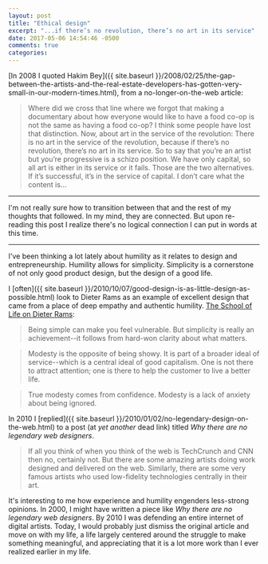 ```yaml
---
layout: post
title: "Ethical design"
excerpt: "...if there’s no revolution, there’s no art in its service"
date: 2017-05-06 14:54:46 -0500
comments: true
categories: 
---
```


[In 2008 I quoted Hakim Bey]({{ site.baseurl }}/2008/02/25/the-gap-between-the-artists-and-the-real-estate-developers-has-gotten-very-small-in-our-modern-times.html), from a no-longer-on-the-web article:

> Where did we cross that line where we forgot that making a documentary about how everyone would like to have a food co-op is not the same as having a food co-op? I think some people have lost that distinction. Now, about art in the service of the revolution: There is no art in the service of the revolution, because if there’s no revolution, there’s no art in its service. So to say that you’re an artist but you’re progressive is a schizo position. We have only capital, so all art is either in its service or it fails. Those are the two alternatives. If it’s successful, it’s in the service of capital. I don’t care what the content is...

---

I'm not really sure how to transition between that and the rest of my thoughts that followed. In my mind, they are connected. But upon re-reading this post I realize there's no logical connection I can put in words at this time.

---

I've been thinking a lot lately about humility as it relates to design and entrepreneurship. Humility allows for simplicity. Simplicity is a cornerstone of not only good product design, but the design of a good life.

I [often]({{ site.baseurl }}/2010/10/07/good-design-is-as-little-design-as-possible.html) look to Dieter Rams as an example of excellent design that came from a place of deep empathy and authentic humility. [The School of Life on Dieter Rams](http://www.thebookoflife.org/dieter-rams/):

> Being simple can make you feel vulnerable. But simplicity is really an achievement--it follows from hard-won clarity about what matters.

> Modesty is the opposite of being showy. It is part of a broader ideal of service--which is a central ideal of good capitalism. One is not there to attract attention; one is there to help the customer to live a better life.

> True modesty comes from confidence. Modesty is a lack of anxiety about being ignored.

In 2010 I [replied]({{ site.baseurl }}/2010/01/02/no-legendary-design-on-the-web.html) to a post (at *yet another* dead link) titled *Why there are no legendary web designers*. 

> If all you think of when you think of the web is TechCrunch and CNN then no, certainly not. But there are some amazing artists doing work designed and delivered on the web. Similarly, there are some very famous artists who used low-fidelity technologies centrally in their art.

It's interesting to me how experience and humility engenders less-strong opinions. In 2000, I might have written a piece like *Why there are no legendary web designers*. By 2010 I was defending an entire internet of digital artists. Today, I would probably just dismiss the original article and move on with my life, a life largely centered around the struggle to make something meaningful, and appreciating that it is a lot more work than I ever realized earlier in my life.
